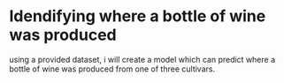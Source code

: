 # Idendifying where a bottle of wine was produced
using a provided dataset, i will create a model which can predict where a bottle of wine was produced from one of three cultivars.
